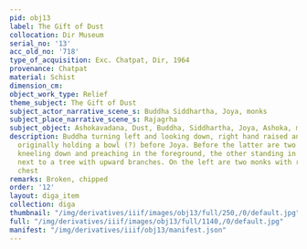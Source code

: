 ```yaml
---
pid: obj13
label: The Gift of Dust
collocation: Dir Museum
serial_no: '13'
acc_old_no: '718'
type_of_acquisition: Exc. Chatpat, Dir, 1964
provenance: Chatpat
material: Schist
dimension_cm: 
object_work_type: Relief
theme_subject: The Gift of Dust
subject_actor_narrative_scene_s: Buddha Siddhartha, Joya, monks
subject_place_narrative_scene_s: Rajagrha
subject_object: Ashokavadana, Dust, Buddha, Siddhartha, Joya, Ashoka, monks
description: Buddha turning left and looking down, right hand raised and left hand
  originally holding a bowl (?) before Joya. Before the latter are two figures, one
  kneeling down and preaching in the foreground, the other standing in the background
  next to a tree with upward branches. On the left are two monks with right hand on
  chest
remarks: Broken, chipped
order: '12'
layout: diga_item
collection: diga
thumbnail: "/img/derivatives/iiif/images/obj13/full/250,/0/default.jpg"
full: "/img/derivatives/iiif/images/obj13/full/1140,/0/default.jpg"
manifest: "/img/derivatives/iiif/obj13/manifest.json"
---
```

